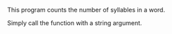 This program counts the number of syllables in a word.

Simply call the function with a string argument. 
